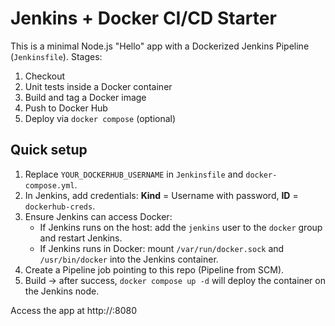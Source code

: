 # Jenkins + Docker CI/CD Starter

This is a minimal Node.js "Hello" app with a Dockerized Jenkins Pipeline (`Jenkinsfile`).
Stages:
1) Checkout
2) Unit tests inside a Docker container
3) Build and tag a Docker image
4) Push to Docker Hub
5) Deploy via `docker compose` (optional)

## Quick setup

1. Replace `YOUR_DOCKERHUB_USERNAME` in `Jenkinsfile` and `docker-compose.yml`.
2. In Jenkins, add credentials: **Kind** = Username with password, **ID** = `dockerhub-creds`.
3. Ensure Jenkins can access Docker:
   - If Jenkins runs on the host: add the `jenkins` user to the `docker` group and restart Jenkins.
   - If Jenkins runs in Docker: mount `/var/run/docker.sock` and `/usr/bin/docker` into the Jenkins container.
4. Create a Pipeline job pointing to this repo (Pipeline from SCM).
5. Build → after success, `docker compose up -d` will deploy the container on the Jenkins node.

Access the app at http://<jenkins-node-ip>:8080
